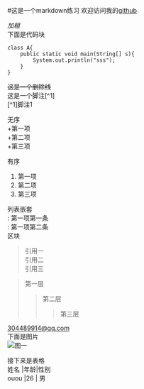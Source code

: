 #这是一个markdown练习
欢迎访问我的[github](https://github.com/studyouou)

*加粗*    
下面是代码块    
```
class A{
    public static void main(String[] s){
        System.out.println("sss");
    }
}
```
~~这是一个删除线~~     
这是一个脚注[^1]    
[^1]脚注1    
    
无序    
+第一项   
+第二项   
+第三项   
   
有序   
1. 第一项   
2. 第二项   
3. 第三项   
   
列表嵌套   
:    第一项第一条   
:    第一项第二条   
区块   
> 引用一   
> 引用二   
> 引用三   
   
> 第一层   
>> 第二层   
>>> 第三层   
   
<304489914@qq.com>   
下面是图片   
![图一](http://pic25.nipic.com/20121205/10197997_003647426000_2.jpg)   
   
接下来是表格   
姓名 |年龄|性别   
ouou |26 | 男   
